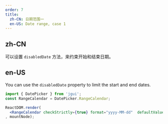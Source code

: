 ```yaml
---
order: 7
title:
  zh-CN: 日期范围一
  en-US: Date range, case 1
---
```


## zh-CN

可以设置 `disabledDate` 方法，来约束开始和结束日期。

## en-US

You can use the `disabledDate` property to limit the start and end dates.


````jsx
import { DatePicker } from 'jgui';
const RangeCalendar = DatePicker.RangeCalendar;

ReactDOM.render(
  <RangeCalendar checkStrictly={true} format="yyyy-MM-dd"  defaultValue={[new Date(), new Date()]} onChange={(date, dateString) => { console.log(date, dateString)}}/>
, mountNode);
````
